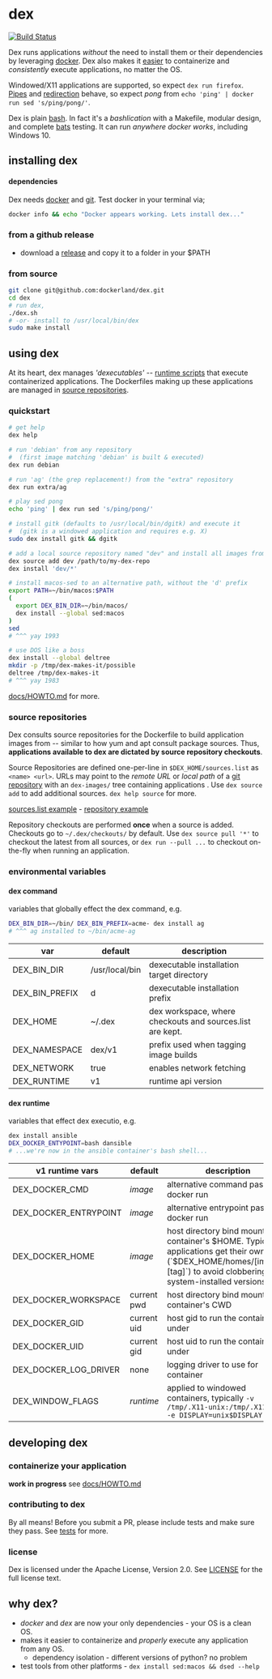 # dex

[![Build Status](https://travis-ci.org/dockerland/dex.svg?branch=master)](https://travis-ci.org/dockerland/dex)

Dex runs applications _without_ the need to install them or their dependencies by leveraging [docker](https://www.docker.com/). Dex also makes it [easier](docs/HOWTO.md#containerize-your-application) to containerize and _consistently_ execute
applications, no matter the OS.

Windowed/X11 applications are supported, so expect `dex run firefox`. [Pipes](https://en.wikipedia.org/wiki/Redirection_%28computing%29#Piping)
and [redirection](https://en.wikipedia.org/wiki/Redirection_%28computing%29) behave, so expect _pong_ from `echo 'ping' | docker run sed 's/ping/pong/'`.

Dex is plain [bash](https://www.gnu.org/software/bash/manual/bash.html). In fact
it's a _bashlication_ with a Makefile, modular design, and complete [bats](https://github.com/sstephenson/bats) testing. It can run
_anywhere docker works_, including Windows 10.

## installing dex

#### dependencies

Dex needs [docker](https://www.docker.com/) and [git](https://git-scm.com/). Test
docker in your terminal via;
```sh
docker info && echo "Docker appears working. Lets install dex..."
```

### from a github release

* download a [release](https://github.com/dockerland/dex/releases/) and copy it to a folder in your $PATH

### from source

```sh
git clone git@github.com:dockerland/dex.git
cd dex
# run dex,
./dex.sh
# -or- install to /usr/local/bin/dex
sudo make install
```

## using dex

At its heart, dex manages _'dexecutables'_ -- [runtime scripts](docs/v1-runtime.md) that execute
containerized applications. The Dockerfiles making up these applications
are managed in [source repositories](#source-repositories).


### quickstart

```sh
# get help
dex help

# run 'debian' from any repository
#  (first image matching 'debian' is built & executed)
dex run debian

# run 'ag' (the grep replacement!) from the "extra" repository
dex run extra/ag

# play sed pong
echo 'ping' | dex run sed 's/ping/pong/'

# install gitk (defaults to /usr/local/bin/dgitk) and execute it
#  (gitk is a windowed application and requires e.g. X)
sudo dex install gitk && dgitk

# add a local source repository named "dev" and install all images from it
dex source add dev /path/to/my-dex-repo
dex install 'dev/*'

# install macos-sed to an alternative path, without the 'd' prefix
export PATH=~/bin/macos:$PATH
(
  export DEX_BIN_DIR=~/bin/macos/
  dex install --global sed:macos
)
sed
# ^^^ yay 1993

# use DOS like a boss
dex install --global deltree
mkdir -p /tmp/dex-makes-it/possible
deltree /tmp/dex-makes-it
# ^^^ yay 1983
```

[docs/HOWTO.md](docs/HOWTO.md) for more.

### source repositories

Dex consults source repositories for the Dockerfile to build application images from --
similar to how yum and apt consult package sources. Thus,
__applications available to dex are dictated by source repository checkouts__.

Source Repositories are defined one-per-line in `$DEX_HOME/sources.list` as `<name> <url>`. URLs may point to the  _remote URL_ or _local path_ of a [git repository](https://git-scm.com/) with an `dex-images/` tree containing applications . Use `dex source add` to add additional sources. `dex help source` for more.

[sources.list example](sources.list) - [repository example](https://github.com/dockerland/dex-dockerfiles-core)

Repository checkouts are performed __once__ when a source is added. Checkouts go to `~/.dex/checkouts/` by default. Use `dex source pull '*'` to checkout the latest from all sources, or `dex run --pull ...` to checkout on-the-fly when running an application.


### environmental variables

#### dex command

variables that globally effect the dex command, e.g.

```sh
DEX_BIN_DIR=~/bin/ DEX_BIN_PREFIX=acme- dex install ag
# ^^^ ag installed to ~/bin/acme-ag
```

var | default | description
--- | --- | ---
DEX_BIN_DIR | /usr/local/bin | dexecutable installation target directory
DEX_BIN_PREFIX | d | dexecutable installation prefix
DEX_HOME | ~/.dex | dex workspace, where checkouts and sources.list are kept.
DEX_NAMESPACE | dex/v1 | prefix used when tagging image builds
DEX_NETWORK| true | enables network fetching
DEX_RUNTIME | v1 | runtime api version


#### dex runtime

variables that effect dex executio, e.g.

```sh
dex install ansible
DEX_DOCKER_ENTYPOINT=bash dansible
# ...we're now in the ansible container's bash shell...
```


v1 runtime vars | default | description
--- | --- | ---
DEX_DOCKER_CMD | _image_  | alternative command passed to docker run
DEX_DOCKER_ENTRYPOINT | _image_  |  alternative entrypoint passed to docker run
DEX_DOCKER_HOME | _image_  | host directory bind mounted as container's $HOME. Typically applications get their own home (`$DEX_HOME/homes/[image]-[tag]`) to avoid clobbering system-installed versions.
DEX_DOCKER_WORKSPACE | current pwd |  host directory bind mounted as container's CWD
DEX_DOCKER_GID| current uid | host gid to run the container under
DEX_DOCKER_UID| current gid | host uid to run the container under
DEX_DOCKER_LOG_DRIVER | none | logging driver to use for container
DEX_WINDOW_FLAGS | _runtime_ | applied to windowed containers, typically `-v /tmp/.X11-unix:/tmp/.X11-unix -e DISPLAY=unix$DISPLAY`

## developing dex

### containerize your application

**work in progress** see [docs/HOWTO.md](docs/HOWTO.md#containerize-your-application)

### contributing to dex

By all means! Before you submit a PR, please include tests and make sure
they pass. See [tests](tests/) for more.

### license

Dex is licensed under the Apache License, Version 2.0.
See [LICENSE](LICENSE) for the full license text.

## why dex?

* _docker_ and _dex_ are now your only dependencies - your OS is a clean OS.
* makes it easier to containerize and _properly_ execute any application from any OS.
  * dependency isolation - different versions of python? no problem
* test tools from other platforms - `dex install sed:macos && dsed --help`
